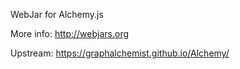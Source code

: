 WebJar for Alchemy.js

More info: http://webjars.org

Upstream: https://graphalchemist.github.io/Alchemy/
